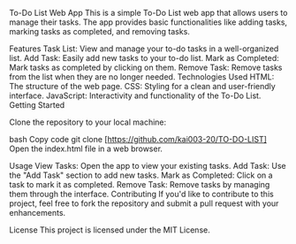 To-Do List Web App
This is a simple To-Do List web app that allows users to manage their tasks. The app provides basic functionalities like adding tasks, marking tasks as completed, and removing tasks.

Features
Task List: View and manage your to-do tasks in a well-organized list.
Add Task: Easily add new tasks to your to-do list.
Mark as Completed: Mark tasks as completed by clicking on them.
Remove Task: Remove tasks from the list when they are no longer needed.
Technologies Used
HTML: The structure of the web page.
CSS: Styling for a clean and user-friendly interface.
JavaScript: Interactivity and functionality of the To-Do List.
Getting Started


Clone the repository to your local machine:

bash
Copy code
git clone [https://github.com/kai003-20/TO-DO-LIST]
Open the index.html file in a web browser.

Usage
View Tasks: Open the app to view your existing tasks.
Add Task: Use the "Add Task" section to add new tasks.
Mark as Completed: Click on a task to mark it as completed.
Remove Task: Remove tasks by managing them through the interface.
Contributing
If you'd like to contribute to this project, feel free to fork the repository and submit a pull request with your enhancements.

License
This project is licensed under the MIT License.
